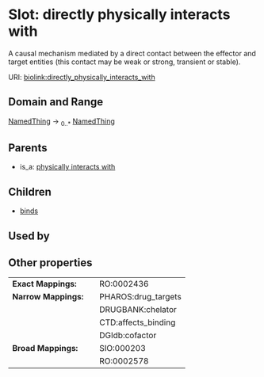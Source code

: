 
# Slot: directly physically interacts with


A causal mechanism mediated by a direct contact between the effector and target entities (this contact may  be weak or strong, transient or stable).

URI: [biolink:directly_physically_interacts_with](https://w3id.org/biolink/vocab/directly_physically_interacts_with)


## Domain and Range

[NamedThing](NamedThing.md) &#8594;  <sub>0..\*</sub> [NamedThing](NamedThing.md)

## Parents

 *  is_a: [physically interacts with](physically_interacts_with.md)

## Children

 *  [binds](binds.md)

## Used by


## Other properties

|  |  |  |
| --- | --- | --- |
| **Exact Mappings:** | | RO:0002436 |
| **Narrow Mappings:** | | PHAROS:drug_targets |
|  | | DRUGBANK:chelator |
|  | | CTD:affects_binding |
|  | | DGIdb:cofactor |
| **Broad Mappings:** | | SIO:000203 |
|  | | RO:0002578 |

